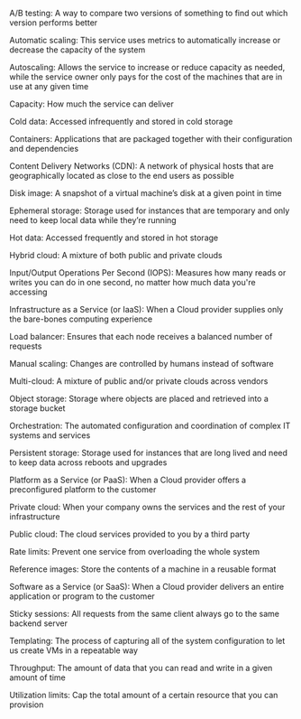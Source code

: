 A/B testing: A way to compare two versions of something to find out which version performs better

Automatic scaling: This service uses metrics to automatically increase or decrease the capacity of the system

Autoscaling: Allows the service to increase or reduce capacity as needed, while the service owner only pays for the cost of the machines that are in use at any given time

Capacity: How much the service can deliver

Cold data: Accessed infrequently and stored in cold storage

Containers: Applications that are packaged together with their configuration and dependencies

Content Delivery Networks (CDN): A network of physical hosts that are geographically located as close to the end users as possible

Disk image: A snapshot of a virtual machine’s disk at a given point in time

Ephemeral storage: Storage used for instances that are temporary and only need to keep local data while they’re running

Hot data: Accessed frequently and stored in hot storage

Hybrid cloud: A mixture of both public and private clouds

Input/Output Operations Per Second (IOPS): Measures how many reads or writes you can do in one second, no matter how much data you're accessing

Infrastructure as a Service (or IaaS): When a Cloud provider supplies only the bare-bones computing experience

Load balancer: Ensures that each node receives a balanced number of requests

Manual scaling: Changes are controlled by humans instead of software

Multi-cloud: A mixture of public and/or private clouds across vendors

Object storage: Storage where objects are placed and retrieved into a storage bucket

Orchestration: The automated configuration and coordination of complex IT systems and services

Persistent storage: Storage used for instances that are long lived and need to keep data across reboots and upgrades

Platform as a Service (or PaaS): When a Cloud provider offers a preconfigured platform to the customer

Private cloud: When your company owns the services and the rest of your infrastructure

Public cloud: The cloud services provided to you by a third party

Rate limits: Prevent one service from overloading the whole system

Reference images: Store the contents of a machine in a reusable format

Software as a Service (or SaaS): When a Cloud provider delivers an entire application or program to the customer

Sticky sessions: All requests from the same client always go to the same backend server

Templating: The process of capturing all of the system configuration to let us create VMs in a repeatable way

Throughput: The amount of data that you can read and write in a given amount of time

Utilization limits: Cap the total amount of a certain resource that you can provision

